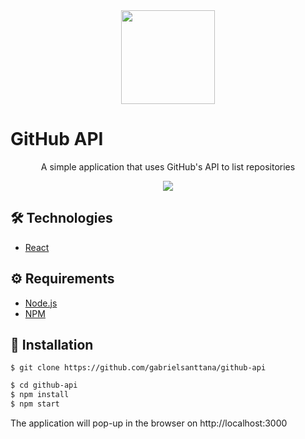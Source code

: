<div align="center"><img src="https://github.githubassets.com/images/modules/logos_page/GitHub-Mark.png" width="150" height="150" /></div>

# GitHub API

<p align="center">A simple application that uses GitHub's API to list repositories</p>

<div align="center">
  <img src="https://raw.githubusercontent.com/gabrielsanttana/tindev/59dc977bedbf2f23d4a29793cfd6067b15886a5d/frontend/src/assets/logo.svg" />
</div>

#####

## 🛠️ Technologies

<ul>
  <li><a href="https://reactjs.org/">React</a></li>
</ul>

## ⚙️ Requirements

<ul>
  <li><a href="https://nodejs.org/en/">Node.js</a></li>
  <li><a href="https://www.npmjs.com/">NPM</a></li>
</ul>

## 🚀 Installation

```
$ git clone https://github.com/gabrielsanttana/github-api
```


```bash
$ cd github-api
$ npm install
$ npm start 
```

The application will pop-up in the browser on http://localhost:3000
